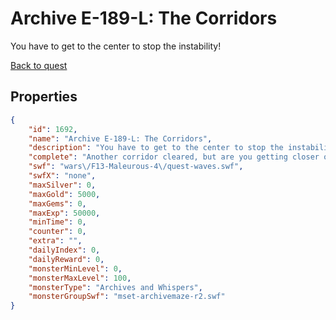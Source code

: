 # Archive E-189-L: The Corridors

You have to get to the center to stop the instability!

[Back to quest](../quests.md)

## Properties

```json
{
    "id": 1692,
    "name": "Archive E-189-L: The Corridors",
    "description": "You have to get to the center to stop the instability!",
    "complete": "Another corridor cleared, but are you getting closer or farther?",
    "swf": "wars\/F13-Maleurous-4\/quest-waves.swf",
    "swfX": "none",
    "maxSilver": 0,
    "maxGold": 5000,
    "maxGems": 0,
    "maxExp": 50000,
    "minTime": 0,
    "counter": 0,
    "extra": "",
    "dailyIndex": 0,
    "dailyReward": 0,
    "monsterMinLevel": 0,
    "monsterMaxLevel": 100,
    "monsterType": "Archives and Whispers",
    "monsterGroupSwf": "mset-archivemaze-r2.swf"
}
```

